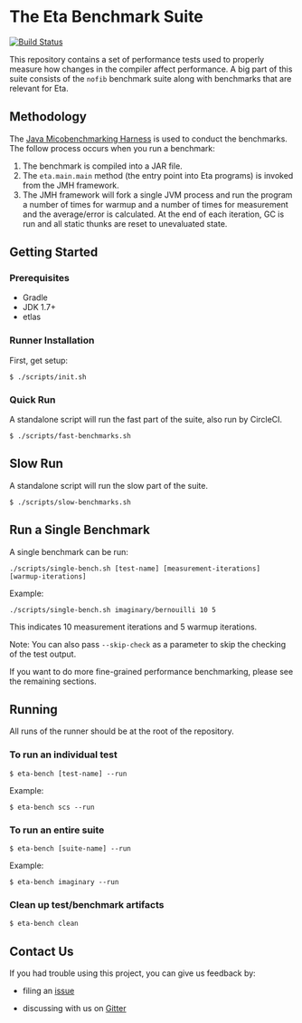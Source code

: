 # The Eta Benchmark Suite

[![Build Status](https://circleci.com/gh/typelead/eta-benchmarks.svg?style=shield&circle-token=97b838c8a686e8a33747d105d1713f970c381680)](https://circleci.com/gh/typelead/eta-benchmarks)

This repository contains a set of performance tests used to properly measure how changes in the compiler affect performance. A big part of this suite consists of  the `nofib` benchmark suite along with benchmarks that are relevant for Eta.

## Methodology
The [Java Micobenchmarking Harness](http://openjdk.java.net/projects/code-tools/jmh/) is used to conduct the benchmarks. The follow process occurs when you run a benchmark:

1. The benchmark is compiled into a JAR file.
2. The `eta.main.main` method (the entry point into Eta programs) is invoked from the
   JMH framework.
3. The JMH framework will fork a single JVM process and run the program a number of times
   for warmup and a number of times for measurement and the average/error is calculated. At the end of each iteration, GC is run and all static thunks are reset to unevaluated state.

## Getting Started

### Prerequisites
- Gradle
- JDK 1.7+
- etlas

### Runner Installation

First, get setup:

```
$ ./scripts/init.sh
```

### Quick Run

A standalone script will run the fast part of the suite, also run by CircleCI.

```
$ ./scripts/fast-benchmarks.sh
```

## Slow Run

A standalone script will run the slow part of the suite.

```
$ ./scripts/slow-benchmarks.sh
```

## Run a Single Benchmark

A single benchmark can be run:

```
./scripts/single-bench.sh [test-name] [measurement-iterations] [warmup-iterations]
```

Example:

```
./scripts/single-bench.sh imaginary/bernouilli 10 5

```
This indicates 10 measurement iterations and 5 warmup iterations.

Note: You can also pass `--skip-check` as a parameter to skip the checking of the test output.

If you want to do more fine-grained performance benchmarking, please see the remaining sections.

## Running

All runs of the runner should be at the root of the repository.

### To run an individual test

`$ eta-bench [test-name] --run`

Example:

`$ eta-bench scs --run`

### To run an entire suite

`$ eta-bench [suite-name] --run`

Example:

`$ eta-bench imaginary --run`

### Clean up test/benchmark artifacts

`$ eta-bench clean`

## Contact Us

If you had trouble using this project, you can give us feedback by:

- filing an [issue](https://github.com/typelead/eta-benchmarks/issues/new)

- discussing with us on [Gitter](https://gitter.im/typelead/eta)
